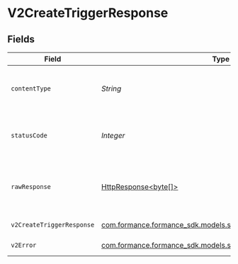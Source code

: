 # V2CreateTriggerResponse


## Fields

| Field                                                                                                                    | Type                                                                                                                     | Required                                                                                                                 | Description                                                                                                              |
| ------------------------------------------------------------------------------------------------------------------------ | ------------------------------------------------------------------------------------------------------------------------ | ------------------------------------------------------------------------------------------------------------------------ | ------------------------------------------------------------------------------------------------------------------------ |
| `contentType`                                                                                                            | *String*                                                                                                                 | :heavy_check_mark:                                                                                                       | HTTP response content type for this operation                                                                            |
| `statusCode`                                                                                                             | *Integer*                                                                                                                | :heavy_check_mark:                                                                                                       | HTTP response status code for this operation                                                                             |
| `rawResponse`                                                                                                            | [HttpResponse<byte[]>](https://docs.oracle.com/en/java/javase/11/docs/api/java.net.http/java/net/http/HttpResponse.html) | :heavy_check_mark:                                                                                                       | Raw HTTP response; suitable for custom response parsing                                                                  |
| `v2CreateTriggerResponse`                                                                                                | [com.formance.formance_sdk.models.shared.V2CreateTriggerResponse](../../models/shared/V2CreateTriggerResponse.md)        | :heavy_minus_sign:                                                                                                       | Created trigger                                                                                                          |
| `v2Error`                                                                                                                | [com.formance.formance_sdk.models.shared.V2Error](../../models/shared/V2Error.md)                                        | :heavy_minus_sign:                                                                                                       | General error                                                                                                            |